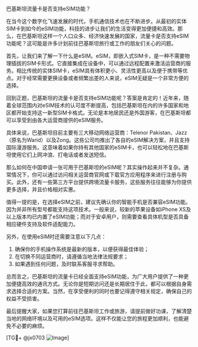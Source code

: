 巴基斯坦流量卡是否支持eSIM功能？

在当今这个数字化飞速发展的时代，手机通信技术也在不断进步。从最初的实体SIM卡到如今的eSIM功能，科技的进步让我们的生活变得更加便捷和高效。那么，在巴基斯坦这样一个人口众多、经济快速发展的国家，流量卡是否支持eSIM功能呢？这可能是许多计划前往巴基斯坦旅行或工作的朋友们关心的问题。

首先，让我们来了解一下什么是eSIM。eSIM，即嵌入式SIM卡，是一种不需要物理插拔的SIM卡形式。它直接集成在设备中，可以通过远程配置来激活运营商的服务。相比传统的实体SIM卡，eSIM具有体积更小、灵活性更高以及便于携带等优点。对于经常需要更换设备或者频繁出差的人来说，eSIM无疑是一个非常方便的选择。

回到正题，巴基斯坦的流量卡是否支持eSIM功能呢？答案是肯定的！近年来，随着全球范围内对eSIM技术的认可度不断提高，包括巴基斯坦在内的许多国家和地区都开始支持这一新型SIM卡格式。无论是本地居民还是外国游客，在巴基斯坦都可以享受到由各大运营商提供的eSIM服务。

具体来说，巴基斯坦目前主要有三大移动网络运营商：Telenor Pakistan、Jazz（原名为Warid）以及Zong。这些公司均推出了各自的eSIM解决方案，并且支持国际漫游服务。这意味着如果你持有其他国家的eSIM卡，也可以轻松地在巴基斯坦使用它们上网冲浪、打电话或者发送短信。

那么如何在中国申请一张可用于巴基斯坦的eSIM呢？其实操作起来并不复杂。通常情况下，你可以通过访问相关运营商官网或下载官方应用程序来进行注册与购买。此外，还有一些第三方平台提供跨境流量卡服务，这些服务往往能够为你提供更多选择，并且价格相对实惠。

值得一提的是，在选择eSIM之前，建议先确认你的智能手机是否兼容eSIM功能。因为并非所有型号都能支持这项技术。一般来说，较新的苹果设备如iPhone XS及以上版本均已内置了eSIM功能；而对于安卓用户，则需要查看具体机型是否具备相应硬件支持及软件适配能力。

另外，在使用eSIM时还需要注意以下几点：
1. 确保你的手机操作系统是最新的版本，以便获得最佳体验；
2. 在切换不同运营商时，请遵循当地法律法规要求；
3. 如果遇到任何问题，及时联系客服寻求帮助。

总而言之，巴基斯坦的流量卡已经全面支持eSIM功能，为广大用户提供了一种更加便捷高效的通讯方式。无论你是短期访问还是长期居住于此，都可以根据自身需求选择合适的方案。当然，在享受便利的同时也要记得遵守相关规定，确保自己的权益不受损害。

最后提醒大家，如果您打算前往巴基斯坦工作或旅游，请提前做好功课，了解清楚当地的网络环境以及可用的eSIM选项。这样不仅能让您的旅程更加顺利，也能避免不必要的麻烦。

[TG💪+ @jx0703 ![Image](https://github.com/user-attachments/assets/dbca1d08-cadb-493c-b0ec-ad6f7a83f270)]